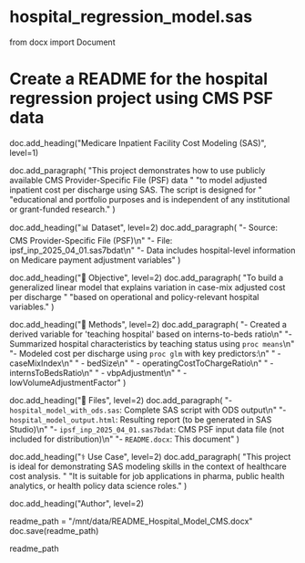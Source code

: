 # hospital_regression_model.sas
from docx import Document

# Create a README for the hospital regression project using CMS PSF data

doc.add_heading("Medicare Inpatient Facility Cost Modeling (SAS)", level=1)

doc.add_paragraph(
    "This project demonstrates how to use publicly available CMS Provider-Specific File (PSF) data "
    "to model adjusted inpatient cost per discharge using SAS. The script is designed for "
    "educational and portfolio purposes and is independent of any institutional or grant-funded research."
)

doc.add_heading("📊 Dataset", level=2)
doc.add_paragraph(
    "- Source: CMS Provider-Specific File (PSF)\n"
    "- File: ipsf_inp_2025_04_01.sas7bdat\n"
    "- Data includes hospital-level information on Medicare payment adjustment variables"
)

doc.add_heading("🎯 Objective", level=2)
doc.add_paragraph(
    "To build a generalized linear model that explains variation in case-mix adjusted cost per discharge "
    "based on operational and policy-relevant hospital variables."
)

doc.add_heading("🧪 Methods", level=2)
doc.add_paragraph(
    "- Created a derived variable for 'teaching hospital' based on interns-to-beds ratio\n"
    "- Summarized hospital characteristics by teaching status using `proc means`\n"
    "- Modeled cost per discharge using `proc glm` with key predictors:\n"
    "    - caseMixIndex\n"
    "    - bedSize\n"
    "    - operatingCostToChargeRatio\n"
    "    - internsToBedsRatio\n"
    "    - vbpAdjustment\n"
    "    - lowVolumeAdjustmentFactor"
)

doc.add_heading("📁 Files", level=2)
doc.add_paragraph(
    "- `hospital_model_with_ods.sas`: Complete SAS script with ODS output\n"
    "- `hospital_model_output.html`: Resulting report (to be generated in SAS Studio)\n"
    "- `ipsf_inp_2025_04_01.sas7bdat`: CMS PSF input data file (not included for distribution)\n"
    "- `README.docx`: This document"
)

doc.add_heading("⚕️ Use Case", level=2)
doc.add_paragraph(
    "This project is ideal for demonstrating SAS modeling skills in the context of healthcare cost analysis. "
    "It is suitable for job applications in pharma, public health analytics, or health policy data science roles."
)

doc.add_heading("Author", level=2)


readme_path = "/mnt/data/README_Hospital_Model_CMS.docx"
doc.save(readme_path)

readme_path
